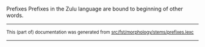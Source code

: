 Prefixes
Prefixes in the Zulu language are bound to beginning of other words.

* * *

<small>This (part of) documentation was generated from [src/fst/morphology/stems/prefixes.lexc](https://github.com/giellalt/lang-zul-x-exp/blob/main/src/fst/morphology/stems/prefixes.lexc)</small>

---

